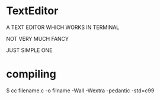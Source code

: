 # TextEditor


A TEXT EDITOR WHICH WORKS IN TERMINAL

NOT VERY MUCH FANCY

JUST SIMPLE ONE

# compiling

$ cc  filename.c -o filname -Wall -Wextra -pedantic -std=c99 
